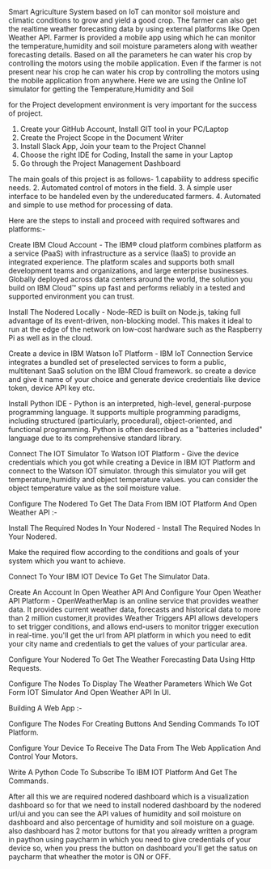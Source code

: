Smart Agriculture System based on IoT can monitor soil moisture and climatic conditions to grow and yield a good crop.
The farmer can also get the realtime weather forecasting data by using external platforms like Open Weather API.
Farmer is provided a mobile app using which he can monitor the temperature,humidity and soil moisture parameters along with weather forecasting details.
Based on all the parameters he can water his crop by controlling the motors using the mobile application.
Even if the farmer is not present near his crop he can water his crop by controlling the motors using the mobile application from anywhere.
 Here we are using the Online IoT simulator for getting the Temperature,Humidity and Soil
 
 for the Project development environment is very important for the success of project.
1. Create your GitHub Account, Install GIT tool in your PC/Laptop
2. Create the Project Scope in the Document Writer
3. Install Slack App, Join your team to the Project Channel
4. Choose the right IDE for Coding, Install the same in your Laptop
5. Go through the Project Management Dashboard

 The main goals of this project is as follows-
1.capability to address specific needs.
2. Automated control of motors in the field.
3. A simple user interface to be handeled even by the undereducated farmers.
4. Automated and simple to use method for processing of data.

Here are the steps to install and proceed with required softwares and platforms:-

Create IBM Cloud Account - The IBM® cloud platform combines platform as a service (PaaS) with infrastructure as a service (IaaS) to 
provide an integrated experience. The platform scales and supports both small development teams and organizations, and large enterprise 
businesses. Globally deployed across data centers around the world, the solution you build on IBM Cloud™ spins up fast and performs 
reliably in a tested and supported environment you can trust.

Install The Nodered Locally - Node-RED is built on Node.js, taking full advantage of its event-driven, non-blocking model. This makes 
it ideal to run at the edge of the network on low-cost hardware such as the Raspberry Pi as well as in the cloud.

 Create a device in IBM Watson IoT Platform - IBM IoT Connection Service integrates a bundled set of preselected services to form a 
 public, multitenant SaaS solution on the IBM Cloud framework. so create a device and give it name of your choice and generate device
 credentials like device token, device API key etc.
 
 Install Python IDE - Python is an interpreted, high-level, general-purpose programming language. It supports multiple programming
 paradigms, including structured (particularly, procedural), object-oriented, and functional programming. Python is often described as 
 a "batteries included" language due to its comprehensive standard library.

 Connect The IOT Simulator To Watson IOT Platform - Give the device credentials which you got while creating a Device in IBM IOT Platform  and connect to the Watson IOT simulator. through this simulator you will get temperature,humidity and object temperature values.
you can consider the object temperature value as the soil moisture value.

Configure The Nodered To Get The Data From IBM IOT Platform And Open Weather API :- 

Install The Required Nodes In Your Nodered - Install The Required Nodes In Your Nodered.

Make the required flow according to the conditions and goals of your system which you want to achieve.

Connect To Your IBM IOT Device To Get The Simulator Data.

Create An Account In Open Weather API And Configure Your Open Weather API Platform - OpenWeatherMap is an online service that provides
weather data.  It provides current weather data, forecasts and historical data to more than 2 million customer,it provides Weather 
Triggers API allows developers to set trigger conditions, and allows end-users to monitor trigger execution in real-time. 
you'll get the url from API platform in which you need to edit your city name and credentials to get the values of your particular area. 

Configure Your Nodered To Get The Weather Forecasting Data Using Http Requests.

Configure The Nodes To Display The Weather Parameters Which We Got Form IOT Simulator And Open Weather API In UI.

Building A Web App :- 

Configure The Nodes For Creating Buttons And Sending Commands To IOT Platform.

Configure Your Device To Receive The Data From The Web Application And Control Your Motors.

Write A Python Code To Subscribe To IBM IOT Platform And Get The Commands.

After all this we are required nodered dashboard which is a visualization dashboard so for that we need to install nodered dashboard
by the nodered url/ui and you can see the API values of humidity and soil moisture on dashboard and also percentage of humidity and 
soil moisture on a guage. also dashboard has 2 motor buttons for that you already written a program in paython using paycharm in which 
you need to give credentials of your device so, when you press the button on dashboard you'll get the satus on paycharm that wheather the
motor is ON or OFF.



 
 
 
 
 
 
 
 
 
 
 
